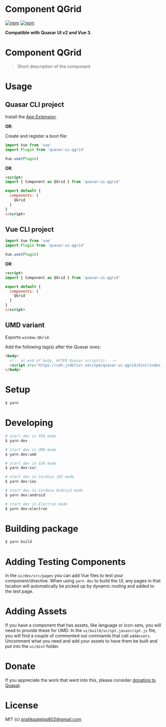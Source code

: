 # Component QGrid

[![npm](https://img.shields.io/npm/v/quasar-ui-qgrid.svg?label=quasar-ui-qgrid)](https://www.npmjs.com/package/quasar-ui-qgrid)
[![npm](https://img.shields.io/npm/dt/quasar-ui-qgrid.svg)](https://www.npmjs.com/package/quasar-ui-qgrid)

**Compatible with Quasar UI v2 and Vue 3**.

# Component QGrid
> Short description of the component


# Usage

## Quasar CLI project

Install the [App Extension](../app-extension).

**OR**:

Create and register a boot file:

```js
import Vue from 'vue'
import Plugin from 'quasar-ui-qgrid'

Vue.use(Plugin)
```

**OR**:

```html
<script>
import { Component as QGrid } from 'quasar-ui-qgrid'

export default {
  components: {
    QGrid
  }
}
</script>
```

## Vue CLI project

```js
import Vue from 'vue'
import Plugin from 'quasar-ui-qgrid'

Vue.use(Plugin)
```

**OR**:

```html
<script>
import { Component as QGrid } from 'quasar-ui-qgrid'

export default {
  components: {
    QGrid
  }
}
</script>
```

## UMD variant

Exports `window.QGrid`.

Add the following tag(s) after the Quasar ones:

```html
<body>
  <!-- at end of body, AFTER Quasar script(s): -->
  <script src="https://cdn.jsdelivr.net/npm/quasar-ui-qgrid/dist/index.umd.min.js"></script>
</body>
```

# Setup
```bash
$ yarn
```

# Developing
```bash
# start dev in SPA mode
$ yarn dev

# start dev in UMD mode
$ yarn dev:umd

# start dev in SSR mode
$ yarn dev:ssr

# start dev in Cordova iOS mode
$ yarn dev:ios

# start dev in Cordova Android mode
$ yarn dev:android

# start dev in Electron mode
$ yarn dev:electron
```

# Building package
```bash
$ yarn build
```

# Adding Testing Components
in the `ui/dev/src/pages` you can add Vue files to test your component/directive. When using `yarn dev` to build the UI, any pages in that location will automatically be picked up by dynamic routing and added to the test page.

# Adding Assets
If you have a component that has assets, like language or icon-sets, you will need to provide these for UMD. In the `ui/build/script.javascript.js` file, you will find a couple of commented out commands that call `addAssets`. Uncomment what you need and add your assets to have them be built and put into the `ui/dist` folder.

# Donate
If you appreciate the work that went into this, please consider [donating to Quasar](https://donate.quasar.dev).

# License
MIT (c) pratikpatelpp802@gmail.com

